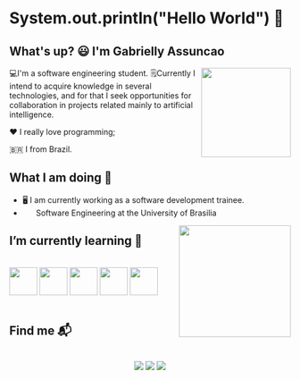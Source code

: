 # System.out.println("Hello World") 👋  
## What's up? 😃 I'm Gabrielly Assuncao 


<img align="right" width="160"  src="https://user-images.githubusercontent.com/86726332/154110059-4b561f65-7adf-4d06-9ff0-ff967549b38f.gif" />

💻I'm a software engineering student.  🗒️Currently I intend to acquire knowledge in several technologies, and for that I seek opportunities for collaboration in projects related mainly to artificial intelligence.

❤️ I really love programming;

🇧🇷 I from Brazil.

## What I am doing 🌱

- 🖥️ I am currently working as a software development trainee.
- <img width="20" height="12" src="https://user-images.githubusercontent.com/86726332/154114165-b78f1d0b-3dc1-4c7d-a286-253126bbc3cc.png"> Software Engineering at the University of Brasilia

<img align="right" width="200" src="https://user-images.githubusercontent.com/86726332/154122617-597aede3-eae6-45a3-8d9f-57dac01176c7.gif" />

## I’m currently learning 📜 
<br>
  <div align="">
  <img width="50" src="https://cdn.jsdelivr.net/gh/devicons/devicon/icons/git/git-original.svg" />
  <img width="50" src="https://cdn.jsdelivr.net/gh/devicons/devicon/icons/ruby/ruby-original.svg" />
  <img width="50" src="https://cdn.jsdelivr.net/gh/devicons/devicon/icons/vuejs/vuejs-original.svg" />  
  <img width="50" src="https://cdn.jsdelivr.net/gh/devicons/devicon/icons/rails/rails-plain.svg" /> 
  <img width="50" src="https://cdn.jsdelivr.net/gh/devicons/devicon/icons/linux/linux-original.svg" />

</div>
<br>



## Find me 📬
<br>
<div align="center">
<a href="https://www.linkedin.com/in/gabrielly-assun%C3%A7%C3%A3o-9608691b0/?locale=en_US" target="_blank"><img src="https://img.shields.io/badge/-LinkedIn-%230077B5?style=for-the-badge&logo=linkedin&logoColor=white" target="_blank"></a> 
<a href="mailto:gabriellyassuncaorodrigues@gmail.com"><img src="https://img.shields.io/badge/-Gmail-%23333?style=for-the-badge&logo=gmail&logoColor=red" target="_blank"></a>
<a href="https://www.instagram.com/gabysquinn/" target="_blank"><img src="https://img.shields.io/badge/-Instagram-%23E4405F?style=for-the-badge&logo=instagram&logoColor=white" target="_blank"></a>

</div>


 
